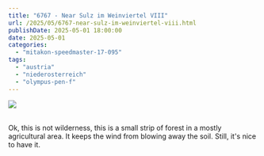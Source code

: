 ```yaml
---
title: "6767 - Near Sulz im Weinviertel VIII"
url: /2025/05/6767-near-sulz-im-weinviertel-viii.html
publishDate: 2025-05-01 18:00:00
date: 2025-05-01
categories:
  - "mitakon-speedmaster-17-095"
tags:
  - "austria"
  - "niederosterreich"
  - "olympus-pen-f"
---
```

<div class="container">
<div class="center"><a target="_blank" href="https://d25zfm9zpd7gm5.cloudfront.net/1200x1200/2020/20201026_143514_lr.jpg"><img class="webfeedsFeaturedVisual" src="https://d25zfm9zpd7gm5.cloudfront.net/0600x0600/2020/20201026_143514_lr.jpg" /></a></div>
</div>
<br />

Ok, this is not wilderness, this is a small strip of forest
in a mostly agricultural area. It keeps the wind from
blowing away the soil. Still, it's nice to have it.
